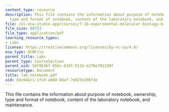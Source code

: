```yaml
---
content_type: resource
description: This file contains the information about purpose of notebook, ownership,
  type and format of notebook, content of the laboratory notebook, and maintenance.
file: /ol-ocw-studio-app/courses/7-16-experimental-molecular-biology-biotechnology-ii-spring-2005/b4c64ac11fc0a68466af7e025e29bf3e_lab_notebook.pdf
file_size: 88753
file_type: application/pdf
learning_resource_types:
- Labs
license: https://creativecommons.org/licenses/by-nc-sa/4.0/
ocw_type: OCWFile
parent_title: Labs
parent_type: CourseSection
parent_uid: 58f863bf-85bc-616f-511b-e276e701338f
resourcetype: Document
title: lab_notebook.pdf
uid: b4c64ac1-1fc0-a684-66af-7e025e29bf3e
---
```

This file contains the information about purpose of notebook, ownership, type and format of notebook, content of the laboratory notebook, and maintenance.